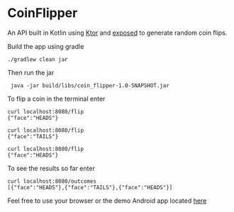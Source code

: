 # CoinFlipper
An API built in Kotlin using [Ktor](http://ktor.io) and [exposed](https://github.com/JetBrains/Exposed) to generate random coin flips.

Build the app using gradle 
```
./gradlew clean jar
```

Then run the jar
```
 java -jar build/libs/coin_flipper-1.0-SNAPSHOT.jar 
```

To flip a coin in the terminal enter 

```
curl localhost:8080/flip
{"face":"HEADS"}

curl localhost:8080/flip
{"face":"TAILS"}

curl localhost:8080/flip
{"face":"HEADS"}
```
To see the results so far enter
```
curl localhost:8080/outcomes
[{"face":"HEADS"},{"face":"TAILS"},{"face":"HEADS"}]
```

Feel free to use your browser or the demo Android app located [here](https://github.com/reactivemobile/Coin-Flipper-App)
